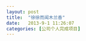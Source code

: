 ```yaml
---
layout: post
title:  "徐徐而闻木兰香"
date:   2013-9-1 11:26:07
categories: [公司个人完成项目]
---
```


<jplayer url="videos/xu-xu-er-wen-mu-lan-hua.mp4" title="徐徐而闻木兰香"></jplayer>
